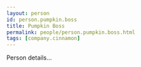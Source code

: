```yaml
---
layout: person
id: person.pumpkin.boss
title: Pumpkin Boss
permalink: people/person.pumpkin.boss.html
tags: [company.cinnamon]
---
```


Person details...